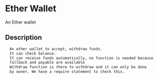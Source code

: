 # Ether Wallet

An Ether wallet

## Description

```bash
  An ether wallet to accept, withdraw funds.
  It can check balance.
  It can receive funds automatically, no function is needed because
  fallback and payable are available
  Withdraw function is there to withdraw and it can only be done
  by owner. We have a require statement to check this.
```
